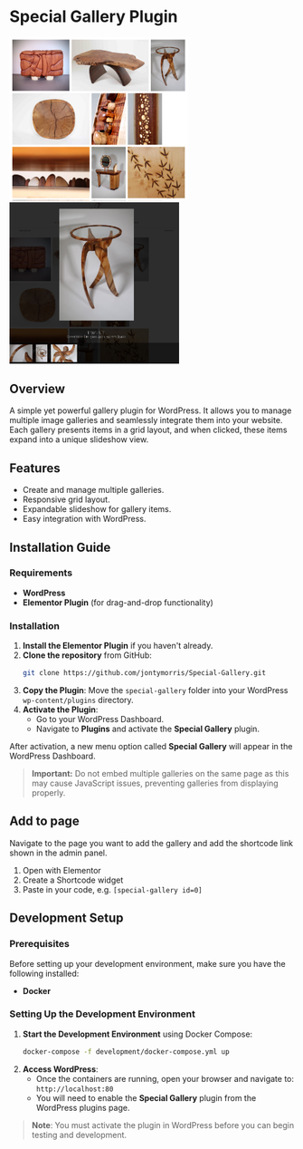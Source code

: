 # Special Gallery Plugin

<img src="./docs/gallery_view.png" alt="Gallery View" width="316">
<img src="./docs/gallery_selected.png" alt="Selected Gallery Item" width="300">

## Overview
A simple yet powerful gallery plugin for WordPress. It allows you to manage multiple image galleries and seamlessly integrate them into your website. Each gallery presents items in a grid layout, and when clicked, these items expand into a unique slideshow view.

## Features
- Create and manage multiple galleries.
- Responsive grid layout.
- Expandable slideshow for gallery items.
- Easy integration with WordPress.

## Installation Guide

### Requirements
- **WordPress**
- **Elementor Plugin** (for drag-and-drop functionality)

### Installation
1. **Install the Elementor Plugin** if you haven't already.
2. **Clone the repository** from GitHub:
   ```bash
   git clone https://github.com/jontymorris/Special-Gallery.git
   ```
3. **Copy the Plugin**: Move the `special-gallery` folder into your WordPress `wp-content/plugins` directory.
4. **Activate the Plugin**:
   - Go to your WordPress Dashboard.
   - Navigate to **Plugins** and activate the **Special Gallery** plugin.
   
After activation, a new menu option called **Special Gallery** will appear in the WordPress Dashboard.

> **Important:** Do not embed multiple galleries on the same page as this may cause JavaScript issues, preventing galleries from displaying properly.

## Add to page
Navigate to the page you want to add the gallery and add the shortcode link shown in the admin panel.
1. Open with Elementor
2. Create a Shortcode widget
3. Paste in your code, e.g. `[special-gallery id=0]`

## Development Setup

### Prerequisites
Before setting up your development environment, make sure you have the following installed:

- **Docker**

### Setting Up the Development Environment
1. **Start the Development Environment** using Docker Compose:
   ```bash
   docker-compose -f development/docker-compose.yml up
   ```
2. **Access WordPress**:
   - Once the containers are running, open your browser and navigate to: `http://localhost:80`
   - You will need to enable the **Special Gallery** plugin from the WordPress plugins page.

> **Note**: You must activate the plugin in WordPress before you can begin testing and development.
